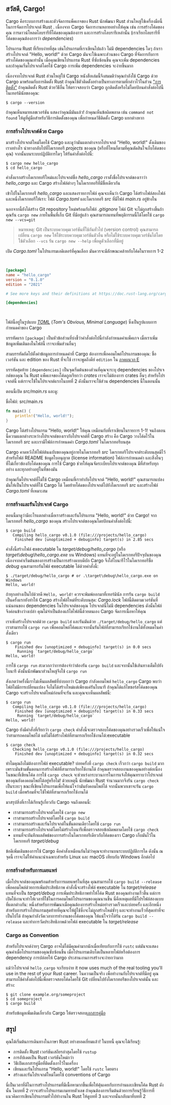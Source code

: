 ## สวัสดี, Cargo!

Cargo คือระบบการสร้างและตัวจัดการแพ็คเกจของ Rust 
นักพัฒนา Rust ส่วนใหญ่ใช้เครื่องมือนี้ในการจัดการโปรเจกต์ Rust .
เนื่องจาก Cargo จัดการงานหลายอย่างให้คุณ เช่น การสร้างโค้ดของคุณ การดาวน์โหลดไลบรารีที่โค้ดของคุณต้องการ 
และการสร้างไลบรารีเหล่านั้น (เราเรียกไลบรารีที่โค้ดของคุณต้องการว่า *dependencies*)

โปรแกรม Rust ที่เรียบง่ายที่สุด เช่นโปรแกรมที่เราเขียนไปแล้ว ไม่มี dependencies ใดๆ 
ถ้าเราสร้างโปรเจกต์ "Hello, world!" ด้วย Cargo มันจะใช้เฉพาะส่วนของ Cargo ที่จัดการกับการสร้างโค้ดของคุณเท่านั้น 
เมื่อคุณเขียนโปรแกรม Rust ที่ซับซ้อนขึ้น คุณจะเพิ่ม dependencies 
และถ้าคุณเริ่มโปรเจกต์โดยใช้ Cargo การเพิ่ม dependencies จะง่ายขึ้นมาก

เนื่องจากโปรเจกต์ Rust ส่วนใหญ่ใช้ Cargo หนังสือเล่มนี้จึงสมมติว่าคุณกำลังใช้ Cargo ด้วย 
Cargo มาพร้อมกับการติดตั้ง Rust ถ้าคุณใช้ตัวติดตั้งอย่างเป็นทางการตามที่กล่าวไว้ในส่วน ["การติดตั้ง"][installation] 
ถ้าคุณติดตั้ง Rust ด้วยวิธีอื่น ให้ตรวจสอบว่า Cargo ถูกติดตั้งหรือไม่โดยป้อนคำสั่งต่อไปนี้ในเทอร์มินัลของคุณ:

```console
$ cargo --version
```

ถ้าคุณเห็นหมายเลขเวอร์ชัน แสดงว่าคุณมีมันแล้ว! 
ถ้าคุณเห็นข้อผิดพลาด เช่น `command not found` ให้ดูที่คู่มือสำหรับวิธีการติดตั้งของคุณ
เพื่อกำหนดวิธีติดตั้ง Cargo แยกต่างหาก

### การสร้างโปรเจกต์ด้วย Cargo

มาสร้างโปรเจกต์ใหม่โดยใช้ Cargo และดูว่ามันแตกต่างจากโปรเจกต์ "Hello, world!" ดั้งเดิมของเราอย่างไร 
นำทางกลับไปที่ไดเรกทอรี *projects* ของคุณ (หรือที่ไหนก็ตามที่คุณตัดสินใจเก็บโค้ดของคุณ) 
จากนั้นบนระบบปฏิบัติการใดๆ ให้รันคำสั่งต่อไปนี้:

```console
$ cargo new hello_cargo
$ cd hello_cargo
```

คำสั่งแรกสร้างไดเรกทอรีใหม่และโปรเจกต์ชื่อ *hello_cargo* เราตั้งชื่อโปรเจกต์ของเราว่า *hello_cargo* 
และ Cargo สร้างไฟล์ต่างๆ ในไดเรกทอรีที่มีชื่อเดียวกัน

เข้าไปในไดเรกทอรี *hello_cargo* และแสดงรายการไฟล์ 
คุณจะเห็นว่า Cargo ได้สร้างไฟล์สองไฟล์และหนึ่งไดเรกทอรีให้เรา: ไฟล์ *Cargo.toml* 
และไดเรกทอรี *src* ที่มีไฟล์ *main.rs* อยู่ข้างใน

นอกจากนี้ยังได้สร้าง Git repository  ใหม่พร้อมกับไฟล์ *.gitignore* 
ไฟล์ Git จะไม่ถูกสร้างขึ้นถ้าคุณรัน `cargo new` ภายในพื้นที่เก็บ Git ที่มีอยู่แล้ว 
คุณสามารถแทนที่พฤติกรรมนี้ได้โดยใช้ `cargo new --vcs=git `

> หมายเหตุ: Git เป็นระบบควบคุมเวอร์ชันที่ใช้กันทั่วไป (version control)
> คุณสามารถเปลี่ยน `cargo new` ให้ใช้ระบบควบคุมเวอร์ชันตัวอื่น
> หรือไม่ใช้ระบบควบคุมเวอร์ชันได้โดยใช้ตัวเลือก `--vcs` รัน `cargo new --help` เพื่อดูตัวเลือกที่มีอยู่

เปิด *Cargo.toml* ในโปรแกรมเอดิเตอร์ที่คุณเลือก 
มันควรจะมีลักษณะคล้ายกับโค้ดในรายการ 1-2

<Listing number="1-2" file-name="Cargo.toml" caption="Contents of *Cargo.toml* generated by `cargo new`">

```toml
[package]
name = "hello_cargo"
version = "0.1.0"
edition = "2021"

# See more keys and their definitions at https://doc.rust-lang.org/cargo/reference/manifest.html

[dependencies]
```

</Listing>

ไฟล์นี้อยู่ในรูปแบบ [*TOML*][toml] (*Tom's Obvious, Minimal Language*) ซึ่งเป็นรูปแบบการกำหนดค่าของ Cargo

บรรทัดแรก `[package]` เป็นหัวข้อส่วนที่บ่งชี้ว่าคำสั่งต่อไปนี้กำลังกำหนดค่าแพ็คเกจ เมื่อเราเพิ่มข้อมูลเพิ่มเติมลงในไฟล์นี้ 
เราจะเพิ่มส่วนอื่นๆ

สามบรรทัดถัดไปตั้งค่าข้อมูลการกำหนดค่าที่ Cargo ต้องการเพื่อคอมไพล์โปรแกรมของคุณ: 
ชื่อ เวอร์ชัน และ edition ของ Rust ที่จะใช้ เราจะพูดถึงคีย์ `edition` ใน [ภาคผนวก E][appendix-e]

บรรทัดสุดท้าย `[dependencies]` เป็นจุดเริ่มต้นของส่วนที่คุณจะระบุ dependencies ของโปรเจกต์ของคุณ 
ใน Rust แพ็คเกจของโค้ดถูกเรียกว่า *crates* เราจะไม่ต้องการ crates อื่นๆ สำหรับโปรเจกต์นี้ 
แต่เราจะใช้ในโปรเจกต์แรกในบทที่ 2 ดังนั้นเราจะใช้ส่วน dependencies นี้ในตอนนั้น

ตอนนี้เปิด *src/main.rs* และดู:

<span class="filename">ชื่อไฟล์: src/main.rs</span>

```rust
fn main() {
    println!("Hello, world!");
}
```

Cargo ได้สร้างโปรแกรม "Hello, world!" ให้คุณ เหมือนกับที่เราเขียนในรายการ 1-1! 
จนถึงตอนนี้ความแตกต่างระหว่างโปรเจกต์ของเรากับโปรเจกต์ที่ Cargo สร้าง 
คือ Cargo วางโค้ดไว้ในไดเรกทอรี *src* และเรามีไฟล์การกำหนดค่า *Cargo.toml* ในไดเรกทอรีบนสุด

Cargo คาดหวังให้ไฟล์ต้นฉบับของคุณอยู่ภายในไดเรกทอรี *src* 
ไดเรกทอรีโปรเจกต์ระดับบนสุดมีไว้สำหรับไฟล์ README ข้อมูลใบอนุญาต (license information) ไฟล์การกำหนดค่า 
และสิ่งอื่นๆ ที่ไม่เกี่ยวข้องกับโค้ดของคุณ 
การใช้ Cargo ช่วยให้คุณจัดระเบียบโปรเจกต์ของคุณ มีที่สำหรับทุกอย่าง และทุกอย่างอยู่ในที่ของมัน

ถ้าคุณเริ่มโปรเจกต์ที่ไม่ใช้ Cargo เหมือนที่เราทำกับโปรเจกต์ "Hello, world!" 
คุณสามารถแปลงมันให้เป็นโปรเจกต์ที่ใช้ Cargo ได้ 
โดยย้ายโค้ดของโปรเจกต์ไปยังไดเรกทอรี *src* และสร้างไฟล์ *Cargo.toml* ที่เหมาะสม

### การสร้างและรันโปรเจกต์ Cargo

ตอนนี้มาดูว่ามีอะไรแตกต่างเมื่อเราสร้างและรันโปรแกรม "Hello, world!" ด้วย Cargo! 
จากไดเรกทอรี *hello_cargo* ของคุณ สร้างโปรเจกต์ของคุณโดยป้อนคำสั่งต่อไปนี้:

```console
$ cargo build
   Compiling hello_cargo v0.1.0 (file:///projects/hello_cargo)
    Finished dev [unoptimized + debuginfo] target(s) in 2.85 secs
```

คำสั่งนี้สร้างไฟล์ executable ใน *target/debug/hello_cargo* (หรือ *target\debug\hello_cargo.exe* บน Windows) 
แทนที่จะอยู่ในไดเรกทอรีปัจจุบันของคุณ เนื่องจากค่าเริ่มต้นของการสร้างเป็นการสร้างแบบดีบัก 
Cargo จึงใส่ไบนารีไว้ในไดเรกทอรีชื่อ *debug* คุณสามารถรันไฟล์ executable ได้ด้วยคำสั่งนี้:

```console
$ ./target/debug/hello_cargo # or .\target\debug\hello_cargo.exe on Windows
Hello, world!
```

ถ้าทุกอย่างเป็นไปด้วยดี `Hello, world!` ควรจะพิมพ์ออกมาที่เทอร์มินัล 
การรัน `cargo build` เป็นครั้งแรกยังทำให้ Cargo สร้างไฟล์ใหม่ที่ระดับบนสุด: *Cargo.lock* 
ไฟล์นี้ติดตามเวอร์ชันที่แน่นอนของ dependencies ในโปรเจกต์ของคุณ โปรเจกต์นี้ไม่มี dependencies 
ดังนั้นไฟล์จึงค่อนข้างว่างเปล่า คุณไม่จำเป็นต้องแก้ไขไฟล์นี้ด้วยตนเอง Cargo จัดการเนื้อหาให้คุณ

เราเพิ่งสร้างโปรเจกต์ด้วย `cargo build` และรันมันด้วย `./target/debug/hello_cargo` 
แต่เราสามารถใช้ `cargo run` เพื่อคอมไพล์โค้ดและจากนั้นรันไฟล์ที่สามารถเรียกใช้งานได้ทั้งหมดในคำสั่งเดียว

```console
$ cargo run
    Finished dev [unoptimized + debuginfo] target(s) in 0.0 secs
     Running `target/debug/hello_cargo`
Hello, world!
```

การใช้ `cargo run` สะดวกกว่าการต้องจำว่าต้องรัน `cargo build` และจากนั้นใช้เส้นทางเต็มไปยังไบนารี 
ดังนั้นนักพัฒนาส่วนใหญ่จึงใช้ `cargo run`

สังเกตว่าครั้งนี้เราไม่เห็นผลลัพธ์ที่บ่งบอกว่า Cargo กำลังคอมไพล์ `hello_cargo` 
Cargo พบว่าไฟล์ไม่มีการเปลี่ยนแปลง จึงไม่ได้สร้างใหม่แต่เพียงแค่รันไบนารี 
ถ้าคุณได้แก้ไขซอร์สโค้ดของคุณ Cargo จะสร้างโปรเจกต์ใหม่ก่อนที่จะรัน และคุณจะเห็นผลลัพธ์นี้:

```console
$ cargo run
   Compiling hello_cargo v0.1.0 (file:///projects/hello_cargo)
    Finished dev [unoptimized + debuginfo] target(s) in 0.33 secs
     Running `target/debug/hello_cargo`
Hello, world!
```

Cargo ยังมีคำสั่งที่เรียกว่า `cargo check` 
คำสั่งนี้จะตรวจสอบโค้ดของคุณอย่างรวดเร็วเพื่อให้แน่ใจว่าสามารถคอมไพล์ได้ แต่ไม่ได้สร้างไฟล์ที่สามารถเรียกใช้งานได้:executable

```console
$ cargo check
   Checking hello_cargo v0.1.0 (file:///projects/hello_cargo)
    Finished dev [unoptimized + debuginfo] target(s) in 0.32 secs
```

ทำไมคุณถึงไม่ต้องการไฟล์ executable? บ่อยครั้งที่ `cargo check` เร็วกว่า `cargo build` มาก
เพราะมันข้ามขั้นตอนการสร้างไฟล์ที่สามารถเรียกใช้งานได้ ถ้าคุณตรวจสอบงานของคุณอย่างต่อเนื่องในขณะที่เขียนโค้ด 
การใช้ `cargo check` จะช่วยเร่งกระบวนการในการแจ้งให้คุณทราบว่าโปรเจกต์ของคุณยังคงคอมไพล์ได้อยู่หรือไม่! 
ด้วยเหตุนี้ นักพัฒนา Rust จำนวนมากจึงรัน `cargo check` เป็นระยะๆ ขณะที่เขียนโปรแกรมเพื่อให้แน่ใจว่ามันยังคอมไพล์ได้ 
จากนั้นพวกเขาจะรัน `cargo build` เมื่อพร้อมที่จะใช้ไฟล์ที่สามารถเรียกใช้งานได้

มาสรุปสิ่งที่เราได้เรียนรู้เกี่ยวกับ Cargo จนถึงตอนนี้:

* เราสามารถสร้างโปรเจกต์โดยใช้ `cargo new`
* เราสามารถสร้างโปรเจกต์โดยใช้ `cargo build`
* เราสามารถสร้างและรันโปรเจกต์ในขั้นตอนเดียวโดยใช้ `cargo run`
* เราสามารถสร้างโปรเจกต์โดยไม่สร้างไบนารีเพื่อตรวจสอบข้อผิดพลาดโดยใช้ `cargo check`
* แทนที่จะบันทึกผลลัพธ์ของการสร้างในไดเรกทอรีเดียวกับโค้ดของเรา 
  Cargo เก็บมันไว้ในไดเรกทอรี *target/debug*

ข้อดีเพิ่มเติมของการใช้ Cargo คือคำสั่งเหมือนกันไม่ว่าคุณจะทำงานบนระบบปฏิบัติการใด 
ดังนั้น ณ จุดนี้ เราจะไม่ให้คำแนะนำเฉพาะสำหรับ Linux และ macOS เทียบกับ Windows อีกต่อไป

### การสร้างสำหรับการเผยแพร่

เมื่อโปรเจกต์ของคุณพร้อมสำหรับการเผยแพร่ในที่สุด คุณสามารถใช้ `cargo build --release` 
เพื่อคอมไพล์ด้วยการเพิ่มประสิทธิภาพ คำสั่งนี้จะสร้างไฟล์ executable ใน *target/release* แทนที่จะเป็น *target/debug* 
การเพิ่มประสิทธิภาพทำให้โค้ด Rust ของคุณทำงานเร็วขึ้น 
แต่การเปิดใช้งานจะทำให้เวลาที่ใช้ในการคอมไพล์โปรแกรมของคุณนานขึ้น 
นี่คือเหตุผลที่มีโปรไฟล์สองแบบที่แตกต่างกัน: หนึ่งสำหรับการพัฒนาเมื่อคุณต้องการสร้างใหม่อย่างรวดเร็วและบ่อยครั้ง 
และอีกหนึ่งสำหรับการสร้างโปรแกรมสุดท้ายที่คุณจะให้ผู้ใช้ซึ่งจะไม่ถูกสร้างใหม่ซ้ำๆ และจะทำงานเร็วที่สุดเท่าที่จะเป็นไปได้ 
ถ้าคุณกำลังวัดเวลาการทำงานของโค้ดของคุณ ให้แน่ใจว่าได้รัน `cargo build --release` 
และทำการวัดประสิทธิภาพด้วยไฟล์ executable ใน *target/release*

### Cargo as Convention

สำหรับโปรเจกต์ง่ายๆ Cargo อาจไม่ได้มีคุณค่ามากนักเมื่อเทียบกับการใช้ `rustc` 
แต่มันจะแสดงคุณค่าเมื่อโปรแกรมของคุณซับซ้อนขึ้น 
เมื่อโปรแกรมเติบโตเป็นหลายไฟล์หรือต้องการ dependency การปล่อยให้ Cargo ประสานงานการสร้างจะง่ายกว่ามาก

แม้ว่าโปรเจกต์ `hello_cargo` จะเรียบง่าย it now uses much of the real
tooling you’ll use in the rest of your Rust career. 
ในความเป็นจริง เพื่อทำงานกับโปรเจกต์ที่มีอยู่ คุณสามารถใช้คำสั่งต่อไปนี้เพื่อตรวจสอบโค้ดโดยใช้ Git
เปลี่ยนไปยังไดเรกทอรีของโปรเจกต์นั้น และสร้าง:

```console
$ git clone example.org/someproject
$ cd someproject
$ cargo build
```

สำหรับข้อมูลเพิ่มเติมเกี่ยวกับ Cargo ให้ตรวจสอบ[เอกสารคู่มือ](https://doc.rust-lang.org/cargo/)

## สรุป

คุณได้เริ่มต้นการเดินทางในภาษา Rust อย่างยอดเยี่ยมแล้ว! ในบทนี้ คุณจะได้เรียนรู้:

* การติดตั้ง Rust เวอร์ชันเสถียรล่าสุดโดยใช้ `rustup`
* การอัปเดตเป็น Rust เวอร์ชันใหม่กว่า
* วิธีเปิดเอกสารคู่มือที่ติดตั้งเอาไว้ในเครื่อง
* เขียนและรันโปรแกรม "Hello, world!" โดยใช้ `rustc` โดยตรง
* สร้างและรันโปรเจกต์ใหม่โดยใช้ conventions of Cargo

นี่เป็นเวลาที่ดีในการสร้างโปรแกรมที่มีเนื้อหามากขึ้นเพื่อให้คุ้นเคยกับการอ่านและเขียนโค้ด Rust 
ดังนั้น ในบทที่ 2 เราจะสร้างโปรแกรมเกมทายตัวเลข 
ถ้าคุณต้องการเริ่มต้นด้วยการเรียนรู้วิธีการที่แนวคิดการเขียนโปรแกรมทั่วไปทำงานใน Rust ให้ดูบทที่ 3 และจากนั้นกลับมาที่บทที่ 2

[installation]: ch01-01-installation.html#installation
[toml]: https://toml.io
[appendix-e]: appendix-05-editions.html
[cargo]: https://doc.rust-lang.org/cargo/
